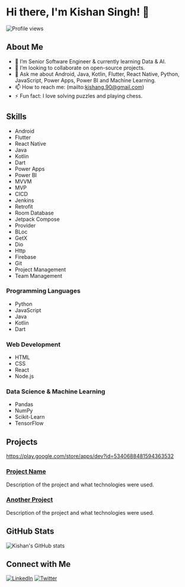# Hi there, I'm Kishan Singh! 👋

![Profile views]([https://gpvc.arturio.dev/KishanSingh1993](https://github.com/account))

## About Me

- 🌱 I’m Senior Software Engineer & currently learning Data & AI.
- 👯 I’m looking to collaborate on open-source projects.
- 💬 Ask me about Android, Java, Kotlin, Flutter, React Native, Python, JavaScript, Power Apps, Power BI and Machine Learning.
- 📫 How to reach me: (mailto:kishang.90@gmail.com)
- ⚡ Fun fact: I love solving puzzles and playing chess.

## Skills
- Android
- Flutter
- React Native
- Java
- Kotlin
- Dart
- Power Apps
- Power BI
- MVVM
- MVP
- CICD
- Jenkins
- Retrofit
- Room Database
- Jetpack Compose
- Provider
- BLoc
- GetX
- Dio
- Http
- Firebase
- Git
- Project Management
- Team Management
### Programming Languages
- Python
- JavaScript
- Java
- Kotlin
- Dart

### Web Development
- HTML
- CSS
- React
- Node.js

### Data Science & Machine Learning
- Pandas
- NumPy
- Scikit-Learn
- TensorFlow

## Projects
https://play.google.com/store/apps/dev?id=5340688481594363532

### [Project Name](https://github.com/KishanSingh1993/Project-Name)
Description of the project and what technologies were used.

### [Another Project](https://github.com/KishanSingh1993/Another-Project)
Description of the project and what technologies were used.

## GitHub Stats

![Kishan's GitHub stats](https://github-readme-stats.vercel.app/api?username=KishanSingh1993&show_icons=true&theme=radical)

## Connect with Me

[![LinkedIn](https://img.shields.io/badge/LinkedIn-blue?style=flat&logo=linkedin&labelColor=blue)](https://www.linkedin.com/in/kishansingh1993/)
[![Twitter](https://img.shields.io/badge/Twitter-blue?style=flat&logo=twitter&labelColor=blue)](https://twitter.com/kishansingh1993)
